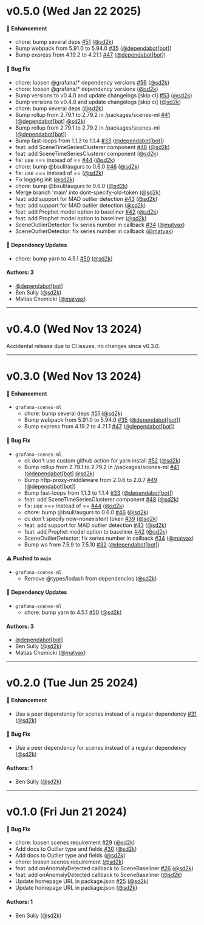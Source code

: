 # v0.5.0 (Wed Jan 22 2025)

#### 🚀 Enhancement

- chore: bump several deps [#51](https://github.com/grafana/scenes-ml/pull/51) ([@sd2k](https://github.com/sd2k))
- Bump webpack from 5.91.0 to 5.94.0 [#35](https://github.com/grafana/scenes-ml/pull/35) ([@dependabot[bot]](https://github.com/dependabot[bot]))
- Bump express from 4.19.2 to 4.21.1 [#47](https://github.com/grafana/scenes-ml/pull/47) ([@dependabot[bot]](https://github.com/dependabot[bot]))

#### 🐛 Bug Fix

- chore: loosen @grafana/* dependency versions [#56](https://github.com/grafana/scenes-ml/pull/56) ([@sd2k](https://github.com/sd2k))
- chore: loosen @grafana/* dependency versions ([@sd2k](https://github.com/sd2k))
- Bump versions to v0.4.0 and update changelogs \[skip ci\] [#53](https://github.com/grafana/scenes-ml/pull/53) ([@sd2k](https://github.com/sd2k))
- Bump versions to v0.4.0 and update changelogs \[skip ci\] ([@sd2k](https://github.com/sd2k))
- chore: bump several deps ([@sd2k](https://github.com/sd2k))
- Bump rollup from 2.79.1 to 2.79.2 in /packages/scenes-ml [#41](https://github.com/grafana/scenes-ml/pull/41) ([@dependabot[bot]](https://github.com/dependabot[bot]) [@sd2k](https://github.com/sd2k))
- Bump rollup from 2.79.1 to 2.79.2 in /packages/scenes-ml ([@dependabot[bot]](https://github.com/dependabot[bot]))
- Bump fast-loops from 1.1.3 to 1.1.4 [#33](https://github.com/grafana/scenes-ml/pull/33) ([@dependabot[bot]](https://github.com/dependabot[bot]))
- feat: add SceneTimeSeriesClusterer component [#48](https://github.com/grafana/scenes-ml/pull/48) ([@sd2k](https://github.com/sd2k))
- feat: add SceneTimeSeriesClusterer component ([@sd2k](https://github.com/sd2k))
- fix: use === instead of == [#44](https://github.com/grafana/scenes-ml/pull/44) ([@sd2k](https://github.com/sd2k))
- chore: bump @bsull/augurs to 0.6.0 [#46](https://github.com/grafana/scenes-ml/pull/46) ([@sd2k](https://github.com/sd2k))
- fix: use === instead of == ([@sd2k](https://github.com/sd2k))
- Fix logging init ([@sd2k](https://github.com/sd2k))
- chore: bump @bsull/augurs to 0.6.0 ([@sd2k](https://github.com/sd2k))
- Merge branch 'main' into dont-specify-old-token ([@sd2k](https://github.com/sd2k))
- feat: add support for MAD outlier detection [#43](https://github.com/grafana/scenes-ml/pull/43) ([@sd2k](https://github.com/sd2k))
- feat: add support for MAD outlier detection ([@sd2k](https://github.com/sd2k))
- feat: add Prophet model option to baseliner [#42](https://github.com/grafana/scenes-ml/pull/42) ([@sd2k](https://github.com/sd2k))
- feat: add Prophet model option to baseliner ([@sd2k](https://github.com/sd2k))
- SceneOutlierDetector: fix series number in callback [#34](https://github.com/grafana/scenes-ml/pull/34) ([@matyax](https://github.com/matyax))
- SceneOutlierDetector: fix series number in callback ([@matyax](https://github.com/matyax))

#### 🔩 Dependency Updates

- chore: bump yarn to 4.5.1 [#50](https://github.com/grafana/scenes-ml/pull/50) ([@sd2k](https://github.com/sd2k))

#### Authors: 3

- [@dependabot[bot]](https://github.com/dependabot[bot])
- Ben Sully ([@sd2k](https://github.com/sd2k))
- Matias Chomicki ([@matyax](https://github.com/matyax))

---

# v0.4.0 (Wed Nov 13 2024)

Accidental release due to CI issues, no changes since v0.3.0.

---

# v0.3.0 (Wed Nov 13 2024)

 #### 🚀 Enhancement

- `grafana-scenes-ml`
  - chore: bump several deps [#51](https://github.com/grafana/scenes-ml/pull/51) ([@sd2k](https://github.com/sd2k))
  - Bump webpack from 5.91.0 to 5.94.0 [#35](https://github.com/grafana/scenes-ml/pull/35) ([@dependabot[bot]](https://github.com/dependabot[bot]))
  - Bump express from 4.19.2 to 4.21.1 [#47](https://github.com/grafana/scenes-ml/pull/47) ([@dependabot[bot]](https://github.com/dependabot[bot]))

#### 🐛 Bug Fix

- `grafana-scenes-ml`
  - ci: don't use custom github action for yarn install [#52](https://github.com/grafana/scenes-ml/pull/52) ([@sd2k](https://github.com/sd2k))
  - Bump rollup from 2.79.1 to 2.79.2 in /packages/scenes-ml [#41](https://github.com/grafana/scenes-ml/pull/41) ([@dependabot[bot]](https://github.com/dependabot[bot]) [@sd2k](https://github.com/sd2k))
  - Bump http-proxy-middleware from 2.0.6 to 2.0.7 [#49](https://github.com/grafana/scenes-ml/pull/49) ([@dependabot[bot]](https://github.com/dependabot[bot]))
  - Bump fast-loops from 1.1.3 to 1.1.4 [#33](https://github.com/grafana/scenes-ml/pull/33) ([@dependabot[bot]](https://github.com/dependabot[bot]))
  - feat: add SceneTimeSeriesClusterer component [#48](https://github.com/grafana/scenes-ml/pull/48) ([@sd2k](https://github.com/sd2k))
  - fix: use === instead of == [#44](https://github.com/grafana/scenes-ml/pull/44) ([@sd2k](https://github.com/sd2k))
  - chore: bump @bsull/augurs to 0.6.0 [#46](https://github.com/grafana/scenes-ml/pull/46) ([@sd2k](https://github.com/sd2k))
  - ci: don't specify now-nonexistent token [#39](https://github.com/grafana/scenes-ml/pull/39) ([@sd2k](https://github.com/sd2k))
  - feat: add support for MAD outlier detection [#43](https://github.com/grafana/scenes-ml/pull/43) ([@sd2k](https://github.com/sd2k))
  - feat: add Prophet model option to baseliner [#42](https://github.com/grafana/scenes-ml/pull/42) ([@sd2k](https://github.com/sd2k))
  - SceneOutlierDetector: fix series number in callback [#34](https://github.com/grafana/scenes-ml/pull/34) ([@matyax](https://github.com/matyax))
  - Bump ws from 7.5.9 to 7.5.10 [#32](https://github.com/grafana/scenes-ml/pull/32) ([@dependabot[bot]](https://github.com/dependabot[bot]))

#### ⚠️ Pushed to `main`

- `grafana-scenes-ml`
  - Remove @types/lodash from dependencies ([@sd2k](https://github.com/sd2k))

#### 🔩 Dependency Updates

- `grafana-scenes-ml`
  - chore: bump yarn to 4.5.1 [#50](https://github.com/grafana/scenes-ml/pull/50) ([@sd2k](https://github.com/sd2k))

#### Authors: 3

- [@dependabot[bot]](https://github.com/dependabot[bot])
- Ben Sully ([@sd2k](https://github.com/sd2k))
- Matias Chomicki ([@matyax](https://github.com/matyax))

---

# v0.2.0 (Tue Jun 25 2024)

#### 🚀 Enhancement

- Use a peer dependency for scenes instead of a regular dependency [#31](https://github.com/grafana/scenes-ml/pull/31) ([@sd2k](https://github.com/sd2k))

#### 🐛 Bug Fix

- Use a peer dependency for scenes instead of a regular dependency ([@sd2k](https://github.com/sd2k))

#### Authors: 1

- Ben Sully ([@sd2k](https://github.com/sd2k))

---

# v0.1.0 (Fri Jun 21 2024)

#### 🐛 Bug Fix

- chore: loosen scenes requirement [#29](https://github.com/grafana/scenes-ml/pull/29) ([@sd2k](https://github.com/sd2k))
- Add docs to Outlier type and fields [#30](https://github.com/grafana/scenes-ml/pull/30) ([@sd2k](https://github.com/sd2k))
- Add docs to Outlier type and fields ([@sd2k](https://github.com/sd2k))
- chore: loosen scenes requirement ([@sd2k](https://github.com/sd2k))
- feat: add onAnomalyDetected callback to SceneBaseliner [#26](https://github.com/grafana/scenes-ml/pull/26) ([@sd2k](https://github.com/sd2k))
- feat: add onAnomalyDetected callback to SceneBaseliner ([@sd2k](https://github.com/sd2k))
- Update homepage URL in package.json [#25](https://github.com/grafana/scenes-ml/pull/25) ([@sd2k](https://github.com/sd2k))
- Update homepage URL in package.json ([@sd2k](https://github.com/sd2k))

#### Authors: 1

- Ben Sully ([@sd2k](https://github.com/sd2k))
